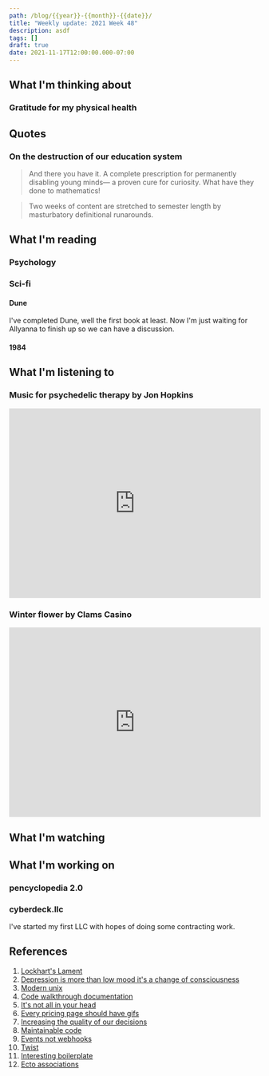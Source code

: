 ```yaml
---
path: /blog/{{year}}-{{month}}-{{date}}/
title: "Weekly update: 2021 Week 48"
description: asdf
tags: []
draft: true
date: 2021-11-17T12:00:00.000-07:00
---
```


## What I'm thinking about

### Gratitude for my physical health

## Quotes

### On the destruction of our education system

> And there you have it. A complete prescription for permanently disabling young minds— a proven cure for curiosity. What have they done to mathematics!

> Two weeks of content are stretched to semester length by masturbatory
definitional runarounds.

## What I'm reading

### Psychology

####

### Sci-fi

#### Dune

I've completed Dune, well the first book at least. Now I'm just waiting for Allyanna to finish up so we can have a discussion.

#### 1984

## What I'm listening to

### Music for psychedelic therapy by Jon Hopkins

<iframe src="https://open.spotify.com/embed/album/2zY5p176SfmupXceLKT6bH" width="100%" height="380" frameBorder="0" allowtransparency="true" allow="encrypted-media"></iframe>

### Winter flower by Clams Casino

<iframe src="https://open.spotify.com/embed/album/259OLvPj1qoZpCXXQRavBx" width="100%" height="380" frameBorder="0" allowtransparency="true" allow="encrypted-media"></iframe>

## What I'm watching

## What I'm working on

### pencyclopedia 2.0

### cyberdeck.llc

I've started my first LLC with hopes of doing some contracting work.

## References

[lockhart]: https://discord.com/channels/@me/478024443692580914/910671035425247293
[depression]: https://psyche.co/ideas/depression-is-more-than-low-mood-its-a-change-of-consciousness
[unix]: https://github.com/ibraheemdev/modern-unix
[doc]: https://www.infoq.com/articles/code-walkthrough-documentation/
[head]: https://www.firstthings.com/article/2021/12/its-not-all-in-your-head
[pricing]: https://tdinh.notion.site/Every-pricing-page-should-have-GIFs-e74d6d363d4c4d33b5ff754452f7ab96
[brex]: https://building.brex.com/increasing-the-quality-of-our-decisions-e6e0f7e7a9dc
[maintainable]: https://max.engineer/maintainable-code
[events]: https://blog.sequin.io/events-not-webhooks
[boilerplate]: https://www.molecule.dev/
[twist]: https://twist.com/
[ecto]: http://blog.plataformatec.com.br/2015/08/working-with-ecto-associations-and-embeds/

1. [Lockhart's Lament][lockhart]
1. [Depression is more than low mood it's a change of consciousness][depression]
1. [Modern unix][unix]
1. [Code walkthrough documentation][doc]
1. [It's not all in your head][head]
1. [Every pricing page should have gifs](https://tdinh.notion.site/Every-pricing-page-should-have-GIFs-e74d6d363d4c4d33b5ff754452f7ab96)
1. [Increasing the quality of our decisions][brex]
1. [Maintainable code][maintainable]
1. [Events not webhooks][events]
1. [Twist][twist]
1. [Interesting boilerplate][boilerplate]
1. [Ecto associations][ecto]